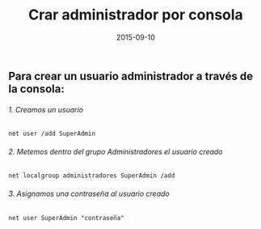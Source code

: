 ﻿---
title: Crar administrador por consola
description: 
date: 2015-09-10
lastmod: 2015-09-10
slug: crear_administrador_windows
image: "covers/windows.png"
tags:
  - windows
  - consola
categories:
  - Windows
---


## Para crear un usuario administrador a través de la consola:

###### 1. Creamos un usuario
`net user /add SuperAdmin`

###### 2. Metemos dentro del grupo *Administradores* el usuario creado
`net localgroup administradores SuperAdmin /add`

###### 3. Asignamos una contraseña al usuario creado
`net user SuperAdmin "contraseña"`
